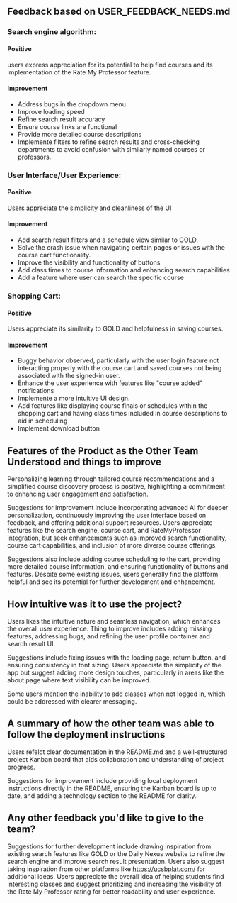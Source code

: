 ## Feedback based on USER_FEEDBACK_NEEDS.md
### Search engine algorithm:

#### Positive 
users express appreciation for its potential to help find courses and its implementation of the Rate My Professor feature.

#### Improvement
- Address bugs in the dropdown menu
- Improve loading speed 
- Refine search result accuracy
- Ensure course links are functional 
- Provide more detailed course descriptions
- Implemente filters to refine search results and cross-checking departments to avoid confusion with similarly named courses or professors.

### User Interface/User Experience:

#### Positive
Users appreciate the simplicity and cleanliness of the UI 

#### Improvement
- Add search result filters and a schedule view similar to GOLD. 
- Solve the crash issue when navigating certain pages or issues with the course cart functionality. 
- Improve the visibility and functionality of buttons
- Add class times to course information and enhancing search capabilities
- Add a feature where user can search the specific course


### Shopping Cart:

#### Positive
Users appreciate its similarity to GOLD and helpfulness in saving courses. 

#### Improvement
- Buggy behavior observed, particularly with the user login feature not interacting properly with the course cart and saved courses not being associated with the signed-in user. 
- Enhance the user experience with features like "course added" notifications
- Implemente a more intuitive UI design. 
- Add features like displaying course finals or schedules within the shopping cart and having class times included in course descriptions to aid in scheduling
- Implement download button 

## Features of the Product as the Other Team Understood and things to improve

Personalizing learning through tailored course recommendations and a simplified course discovery process is positive, highlighting a commitment to enhancing user engagement and satisfaction. 

Suggestions for improvement include incorporating advanced AI for deeper personalization, continuously improving the user interface based on feedback, and offering additional support resources. Users appreciate features like the search engine, course cart, and RateMyProfessor integration, but seek enhancements such as improved search functionality, course cart capabilities, and inclusion of more diverse course offerings. 

Suggestions also include adding course scheduling to the cart, providing more detailed course information, and ensuring functionality of buttons and features. Despite some existing issues, users generally find the platform helpful and see its potential for further development and enhancement.

## How intuitive was it to use the project?

Users likes the intuitive nature and seamless navigation, which enhances the overall user experience. Thing to improve includes adding missing features, addressing bugs, and refining the user profile container and search result UI. 

Suggestions include fixing issues with the loading page, return button, and ensuring consistency in font sizing. Users appreciate the simplicity of the app but suggest adding more design touches, particularly in areas like the about page where text visibility can be improved. 

Some users mention the inability to add classes when not logged in, which could be addressed with clearer messaging. 

## A summary of how the other team was able to follow the deployment instructions

Users refelct clear documentation in the README.md and a well-structured project Kanban board that aids collaboration and understanding of project progress. 

Suggestions for improvement include providing local deployment instructions directly in the README, ensuring the Kanban board is up to date, and adding a technology section to the README for clarity. 

## Any other feedback you'd like to give to the team?

Suggestions for further development include drawing inspiration from existing search features like GOLD or the Daily Nexus website to refine the search engine and improve search result presentation. Users also suggest taking inspiration from other platforms like https://ucsbplat.com/ for additional ideas. Users appreciate the overall idea of helping students find interesting classes and suggest prioritizing and increasing the visibility of the Rate My Professor rating for better readability and user experience.

